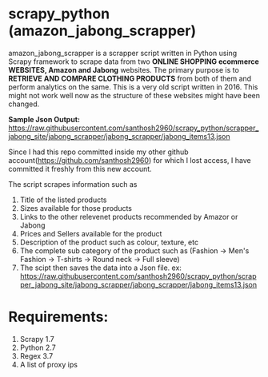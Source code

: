 # scrapy_python (amazon_jabong_scrapper)

amazon_jabong_scrapper is a scrapper script written in Python using Scrapy framework to scrape data from two **ONLINE SHOPPING ecommerce WEBSITES, Amazon and Jabong** websites. The primary purpose is to  **RETRIEVE AND COMPARE CLOTHING PRODUCTS**  from both of them and perform analytics on the same. This is a very old script written in 2016. This might not work well now as the structure of these websites might have been changed.

**Sample Json Output:** https://raw.githubusercontent.com/santhosh2960/scrapy_python/scrapper_jabong_site/jabong_scrapper/jabong_scrapper/jabong_items13.json

Since I had this repo committed inside my other github account(https://github.com/santhosh2960) for which I lost access, I have committed it freshly from this new account.

The script scrapes information such as
1. Title of the listed products
2. Sizes available for those products
3. Links to the other relevenet products recommended by Amazor or Jabong
4. Prices and Sellers available for the product
5. Description of the product such as colour, texture, etc
6. The complete sub category of the product such as (Fashion -> Men's Fashion -> T-shirts -> Round neck -> Full sleeve)
7. The scipt then saves the data into a Json file. ex: https://raw.githubusercontent.com/santhosh2960/scrapy_python/scrapper_jabong_site/jabong_scrapper/jabong_scrapper/jabong_items13.json

# Requirements:
1. Scrapy 1.7
2. Python 2.7
3. Regex 3.7
4. A list of proxy ips
